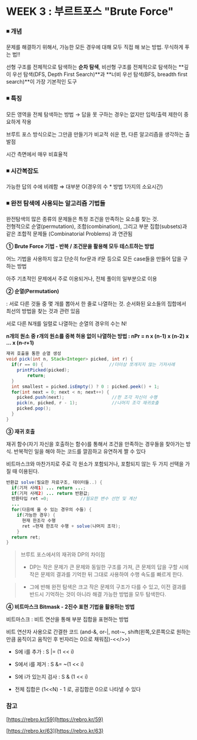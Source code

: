 # WEEK 3 : 부르트포스 "Brute Force"

### **◾ 개념**

문제를 해결하기 위해서, 가능한 모든 경우에 대해 모두 직접 해 보는 방법. 무식하게 푸는 법!!

선형 구조를 전체적으로 탐색하는 **순차 탐색**, 비선형 구조를 전체적으로 탐색하는 **깊이 우선 탐색(DFS, Depth First Search)**과 **너비 우선 탐색(BFS, breadth first search)**이 가장 기본적인 도구


### **◾ 특징**

모든 영역을 전체 탐색하는 방법 → 답을 못 구하는 경우는 없지만 입력/출력 제한이 중요하게 작용

브루트 포스 방식으로는 그만큼 만들기가 비교적 쉬운 편, 다른 알고리즘을 생각하는 출발점

시간 측면에서 매우 비효율적


### **◾ 시간복잡도**

가능한 답의 수에 비례함 ⇒ 대부분 O(경우의 수 * 방법 1가지의 소요시간)</p>

### **◾ 완전 탐색에 사용되는 알고리즘 기법들**

완전탐색의 많은 종류의 문제들은 특정 조건을 만족하는 요소를 찾는 것. </br>
전형적으로 순열(permutation), 조합(combination), 그리고 부분 집합(subsets)과 같은 조합적 문제들 (Combinatorial Problems) 과 연관됨 </br>


**① Brute Force 기법 - 반복 / 조건문을 활용해 모두 테스트하는 방법**

어느 기법을 사용하지 않고 단순히 for문과 if문 등으로 모든 case들을 만들어 답을 구하는 방법</br>

아주 기초적인 문제에서 주로 이용되거나, 전체 풀이의 일부분으로 이용</p>

**② 순열(Permutation)** 

: 서로 다른 것들 중 몇 개를 뽑아서 한 줄로 나열하는 것. 순서화된 요소들의 집합에서 최선의 방법을 찾는 것과 관련 있음

서로 다른 N개를 일렬로 나열하는 순열의 경우의 수는 N!</br>

**n개의 원소 중 r개의 원소를 중복 허용 없이 나열하는 방법 : nPr = n x (n-1) x (n-2) x ... x (n-r+1)** 

```java
재귀 호출을 통한 순열 생성
void pick(int n, Stack<Integer> picked, int r) {
  if(r == 0) {                         //더이상 쪼개지지 않는 기저사례
    printPicked(picked); 
		return;
  }
  int smallest = picked.isEmpty() ? 0 : picked.peek() + 1;
  for(int next = 0; next < n; next++) {
    picked.push(next);                  //한 조각 자신이 수행
    pick(n, picked, r - 1);             //나머지 조각 재귀호출
    picked.pop();
  }
}
```
</p>

**③ 재귀 호출** 

재귀 함수(자기 자신을 호출하는 함수)를 통해서 조건을 만족하는 경우들을 찾아가는 방식. 반복적인 일을 해야 하는 코드를 깔끔하고 유연하게 짤 수 있다

비트마스크와 마찬가지로 주로 각 원소가 포함되거나, 포함되지 않는 두 가지 선택을 가질 때 이용된다.

```java
반환값 solve(필요한 자료구조, 데이터들..) {
  if(기저 사례1) ... return ...;
  if(기저 사례2) ... return 반환값;
  반환타입 ret =0;            //필요한 변수 선언 및 계산
  ...
  for(다음에 올 수 있는 경우의 수들) {
    if(가능한 경우) {
      현재 한조각 수행
      ret =현재 한조각 수행 + solve(나머지 조각);
    }
  return ret;
}
```

> 브루트 포스에서의 재귀와 DP의 차이점
> - DP는 작은 문제가 큰 문제와 동일한 구조를 가져, 큰 문제의 답을 구할 시에 작은 문제의 결과를 기억한 뒤 그대로 사용하여 수행 속도를 빠르게 한다.</br>

> - 그에 반해 완전 탐색은 크고 작은 문제의 구조가 다를 수 있고, 이전 결과를 반드시 기억하는 것이 아니라 해결 가능한 방법을 모두 탐색한다. </p>


**④ 비트마스크 Bitmask - 2진수 표현 기법을 활용하는 방법** 

비트마스크 : 비트 연산을 통해 부분 집합을 표현하는 방법</br>

비트 연산자 사용으로 간결한 코드 (and-&, or-|, not-~, shift(왼쪽,오른쪽으로 원하는 만큼 움직이고 움직인 후 빈자리는 0으로 채워짐)-<</>>)

- S에 i를 추가 : S |= (1 << i)

- S에서 i를 제거 : S &= ~(1 << i)

- S에 i가 있는지 검사 : S & (1 << i)

- 전체 집합은 (1<<N) - 1 로, 공집합은 0으로 나타낼 수 있다
</p>

### **참고**

[https://rebro.kr/59](https://rebro.kr/59)

[https://rebro.kr/63](https://rebro.kr/63)

